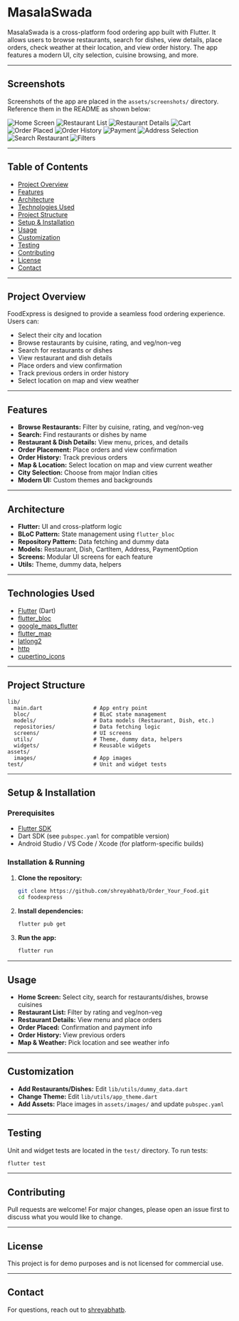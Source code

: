 
# MasalaSwada

MasalaSwada is a cross-platform food ordering app built with Flutter. It allows users to browse restaurants, search for dishes, view details, place orders, check weather at their location, and view order history. The app features a modern UI, city selection, cuisine browsing, and more.

---



## Screenshots

Screenshots of the app are placed in the `assets/screenshots/` directory. Reference them in the README as shown below:

![Home Screen](assets/screenshots/Home_screen.jpeg)
![Restaurant List](assets/screenshots/Resto_list.jpg)
![Restaurant Details](assets/screenshots/details.jpg)
![Cart](assets/screenshots/cart.jpg)
![Order Placed](assets/screenshots/order_place.jpg)
![Order History](assets/screenshots/order_history.jpg)
![Payment](assets/screenshots/payment.jpg)
![Address Selection](assets/screenshots/address.jpg)
![Search Restaurant](assets/screenshots/search_resto.jpg)
![Filters](assets/screenshots/Filters.jpg)

---

## Table of Contents

- [Project Overview](#project-overview)
- [Features](#features)
- [Architecture](#architecture)
- [Technologies Used](#technologies-used)
- [Project Structure](#project-structure)
- [Setup & Installation](#setup--installation)
- [Usage](#usage)
- [Customization](#customization)
- [Testing](#testing)
- [Contributing](#contributing)
- [License](#license)
- [Contact](#contact)

---

## Project Overview

FoodExpress is designed to provide a seamless food ordering experience. Users can:

- Select their city and location
- Browse restaurants by cuisine, rating, and veg/non-veg
- Search for restaurants or dishes
- View restaurant and dish details
- Place orders and view confirmation
- Track previous orders in order history
- Select location on map and view weather

---

## Features

- **Browse Restaurants:** Filter by cuisine, rating, and veg/non-veg
- **Search:** Find restaurants or dishes by name
- **Restaurant & Dish Details:** View menu, prices, and details
- **Order Placement:** Place orders and view confirmation
- **Order History:** Track previous orders
- **Map & Location:** Select location on map and view current weather
- **City Selection:** Choose from major Indian cities
- **Modern UI:** Custom themes and backgrounds

---

## Architecture

- **Flutter:** UI and cross-platform logic
- **BLoC Pattern:** State management using `flutter_bloc`
- **Repository Pattern:** Data fetching and dummy data
- **Models:** Restaurant, Dish, CartItem, Address, PaymentOption
- **Screens:** Modular UI screens for each feature
- **Utils:** Theme, dummy data, helpers

---

## Technologies Used

- [Flutter](https://flutter.dev/) (Dart)
- [flutter_bloc](https://pub.dev/packages/flutter_bloc)
- [google_maps_flutter](https://pub.dev/packages/google_maps_flutter)
- [flutter_map](https://pub.dev/packages/flutter_map)
- [latlong2](https://pub.dev/packages/latlong2)
- [http](https://pub.dev/packages/http)
- [cupertino_icons](https://pub.dev/packages/cupertino_icons)

---

## Project Structure

```
lib/
  main.dart                # App entry point
  bloc/                    # BLoC state management
  models/                  # Data models (Restaurant, Dish, etc.)
  repositories/            # Data fetching logic
  screens/                 # UI screens
  utils/                   # Theme, dummy data, helpers
  widgets/                 # Reusable widgets
assets/
  images/                  # App images
test/                      # Unit and widget tests
```

---

## Setup & Installation

### Prerequisites

- [Flutter SDK](https://flutter.dev/docs/get-started/install)
- Dart SDK (see `pubspec.yaml` for compatible version)
- Android Studio / VS Code / Xcode (for platform-specific builds)

### Installation & Running

1. **Clone the repository:**
	```sh
	git clone https://github.com/shreyabhatb/Order_Your_Food.git
	cd foodexpress
	```

2. **Install dependencies:**
	```sh
	flutter pub get
	```

3. **Run the app:**
	```sh
	flutter run
	```

---

## Usage

- **Home Screen:** Select city, search for restaurants/dishes, browse cuisines
- **Restaurant List:** Filter by rating and veg/non-veg
- **Restaurant Details:** View menu and place orders
- **Order Placed:** Confirmation and payment info
- **Order History:** View previous orders
- **Map & Weather:** Pick location and see weather info

---

## Customization

- **Add Restaurants/Dishes:** Edit `lib/utils/dummy_data.dart`
- **Change Theme:** Edit `lib/utils/app_theme.dart`
- **Add Assets:** Place images in `assets/images/` and update `pubspec.yaml`

---

## Testing

Unit and widget tests are located in the `test/` directory. To run tests:

```sh
flutter test
```

---

## Contributing

Pull requests are welcome! For major changes, please open an issue first to discuss what you would like to change.

---
## License

This project is for demo purposes and is not licensed for commercial use.

---

## Contact

For questions, reach out to [shreyabhatb](https://github.com/shreyabhatb).




